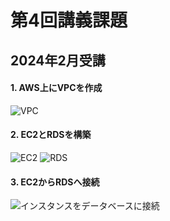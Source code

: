 # 第4回講義課題
## 2024年2月受講

#### 1. AWS上にVPCを作成
![VPC](../img04/Raisetech/img04/VPC.png)

#### 2. EC2とRDSを構築
![EC2](../img04/Raisetech/img04/EC2.png)
![RDS](../img04/Raisetech/img04/RDS.png)

#### 3. EC2からRDSへ接続
![インスタンスをデータベースに接続](../img04/Raisetech/img04/インスタンスをデータベースに接続.png)


